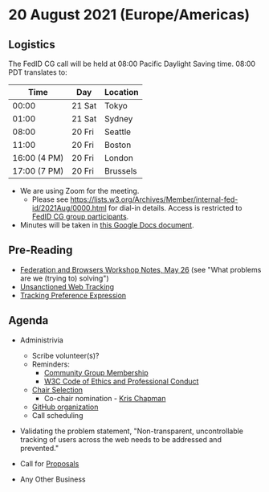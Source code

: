 # 20 August 2021 (Europe/Americas)

## Logistics

The FedID CG call will be held at 08:00 Pacific Daylight Saving time. 08:00 PDT translates to:

| Time         | Day    | Location      |
| ------------ | ------ | ------------- |
| 00:00        | 21 Sat | Tokyo         |
| 01:00        | 21 Sat | Sydney        |
| 08:00        | 20 Fri | Seattle       |
| 11:00        | 20 Fri | Boston        |
| 16:00 (4 PM) | 20 Fri | London        |
| 17:00 (7 PM) | 20 Fri | Brussels      |

* We are using Zoom for the meeting.
    * Please see <https://lists.w3.org/Archives/Member/internal-fed-id/2021Aug/0000.html> for dial-in details. Access is restricted to [FedID CG group participants](https://www.w3.org/community/fed-id/participants).
* Minutes will be taken in [this Google Docs document](https://docs.google.com/document/d/1O7Rn8Aj4rsYWohdEP61lnGdgkai0xTZFQgm7XEA0RBM/edit#).

## Pre-Reading
* [Federation and Browsers Workshop Notes, May 26](https://github.com/WICG/WebID/blob/main/meetings/2021/2021-05-26-notes.md) (see "What problems are we (trying to) solving")
* [Unsanctioned Web Tracking](https://www.w3.org/2001/tag/doc/unsanctioned-tracking/)
* [Tracking Preference Expression](https://www.w3.org/TR/tracking-dnt/)


## Agenda

* Administrivia
  * Scribe volunteer(s)?
  * Reminders: 
     * [Community Group Membership](https://www.w3.org/community/fed-id/)
     * [W3C Code of Ethics and Professional Conduct](https://www.w3.org/Consortium/cepc/)
  * [Chair Selection](https://github.com/w3c/fedidcg/blob/gh-pages/Federated%20Identity%20Community%20Group%20Charter.md#chair-selection)
      * Co-chair nomination - [Kris Chapman](https://lists.w3.org/Archives/Public/public-fed-id/2021Aug/0005.html)
  * [GitHub organization](https://github.com/fedidcg)
  * Call scheduling


* Validating the problem statement, "Non-transparent, uncontrollable tracking of users across the web needs to be addressed and prevented."


* Call for [Proposals](https://github.com/fedidcg/proposals)

* Any Other Business
